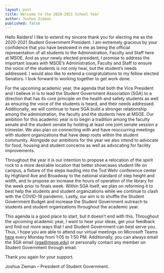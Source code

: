```yaml
---
layout: post
title: Welcome to the 2020-2021 School Year
author: Joshua Zieman
published: false
---
```


Hello Raiders! I like to extend my sincere thank you for electing me as the 2020-2021 Student Government President. I am extremely gracious by your confidence that you have bestowed in me as being the official representation of all students to the Administration, Faculty and Staff here at MSOE. And as your newly elected president, I promise to address the important issues with MSOE’s Administration, Faculty and Staff to ensure the voice of the students is not only hear, but the student’s needs addressed. I would also like to extend a congratulations to my fellow elected Senators. I look forward to working together to get work done.

For the upcoming academic year, the agenda that both the Vice President and I believe in is to lead the Student Government Association (SGA) to a direction that has its core principle on the health and safety students as well as ensuring the voice of the students is heard, and their needs addressed. Additionally, we will continue to have SGA build a stronger relationship among the administration, the faculty and the students here at MSOE. Our ambition for this academic year is to begin a tradition among the faculty senate and the student senate by holding at least one joint senate session a trimester. We also plan on connecting with and have reoccurring meetings with student organizations that have deep roots within the student community. Alongside our ambitions for the year we also intend to advocate for food, housing and student concerns as well as advocating for facility improvements. 

Throughout the year it is our intention to propose a relocation of the spirit rock to a more desirable location that better showcases student life on campus, a fixture of the steps leading into the Tod Wehr conference center by Highland Ave and Broadway to the national standard of step height and width, and to propose an increase the hours of operation of the library for the week prior to finals week. Within SGA itself, we plan on reforming it to best help the students and student organizations while we continue to clash with the COVID-19 pandemic. Lastly, our aim is to shuffle the Student Government Budget and increase the Student Government outreach to students and student organizations throughout the academic year.

This agenda is a good place to start, but it doesn’t end with this. Throughout the upcoming academic year, I want to hear your ideas, get your feedback and find out more ways that I and Student Government can best serve you. Thus, I hope you are able to attend our virtual meetings on Microsoft Teams [here](https://teams.microsoft.com/l/team/19%3ac149b8e209e14c37a380d200bd43e1ee%40thread.tacv2/conversations?groupId=a5aa807d-dee8-48c3-abcb-f5dcc8dfd0ec&tenantId=4046ceac-fdd3-46c9-ac80-b7c4a49bab70) every Monday from 1:05 to 1:50 PM. Additionally, you can always email the SGA email (sga@msoe.edu) or personally contact any member on Student Government through email.

Thank you again for your support.

Joshua Zieman – President of Student Government.
